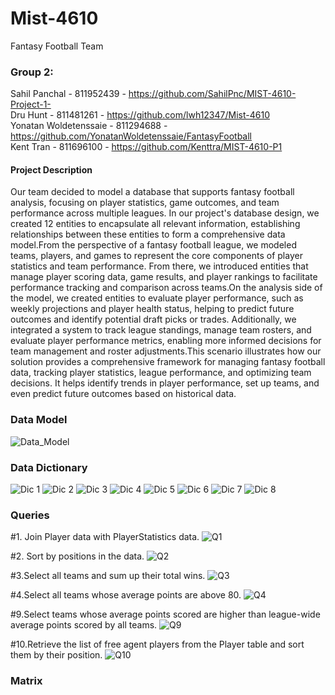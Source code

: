 # Mist-4610
Fantasy Football Team
### Group 2:
Sahil Panchal - 811952439 - https://github.com/SahilPnc/MIST-4610-Project-1-  
Dru Hunt - 811481261 - https://github.com/lwh12347/Mist-4610  
Yonatan Woldetenssaie - 811294688 - https://github.com/YonatanWoldetenssaie/FantasyFootball  
Kent Tran - 811696100 - https://github.com/Kenttra/MIST-4610-P1
#### Project Description
Our team decided to model a database that supports fantasy football analysis, focusing on player statistics, game outcomes, and team performance across multiple leagues. In our project's database design, we created 12 entities to encapsulate all relevant information, establishing relationships between these entities to form a comprehensive data model.From the perspective of a fantasy football league, we modeled teams, players, and games to represent the core components of player statistics and team performance. From there, we introduced entities that manage player scoring data, game results, and player rankings to facilitate performance tracking and comparison across teams.On the analysis side of the model, we created entities to evaluate player performance, such as weekly projections and player health status, helping to predict future outcomes and identify potential draft picks or trades. Additionally, we integrated a system to track league standings, manage team rosters, and evaluate player performance metrics, enabling more informed decisions for team management and roster adjustments.This scenario illustrates how our solution provides a comprehensive framework for managing fantasy football data, tracking player statistics, league performance, and optimizing team decisions. It helps identify trends in player performance, set up teams, and even predict future outcomes based on historical data.
### Data Model 
![Data_Model](https://github.com/SahilPnc/MIST-4610-Project-1-/blob/main/Datamodel.png)
### Data Dictionary
![Dic 1](https://github.com/SahilPnc/MIST-4610-Project-1-/blob/main/Screenshot%202024-09-30%20at%201.02.33%20AM.png)
![Dic 2](https://github.com/SahilPnc/MIST-4610-Project-1-/blob/main/Screenshot%202024-09-30%20at%201.02.39%20AM.png)
![Dic 3](https://github.com/SahilPnc/MIST-4610-Project-1-/blob/main/Screenshot%202024-09-30%20at%201.02.43%20AM.png)
![Dic 4](https://github.com/SahilPnc/MIST-4610-Project-1-/blob/main/Screenshot%202024-09-30%20at%201.02.48%20AM.png)
![Dic 5](https://github.com/SahilPnc/MIST-4610-Project-1-/blob/main/Screenshot%202024-09-30%20at%201.02.58%20AM.png)
![Dic 6](https://github.com/SahilPnc/MIST-4610-Project-1-/blob/main/Screenshot%202024-09-30%20at%201.03.04%20AM.png)
![Dic 7](https://github.com/SahilPnc/MIST-4610-Project-1-/blob/main/Screenshot%202024-09-30%20at%201.03.10%20AM.png)
![Dic 8](https://github.com/SahilPnc/MIST-4610-Project-1-/blob/main/Screenshot%202024-09-30%20at%201.03.14%20AM.png)
### Queries
#1. Join Player data with PlayerStatistics data.
![Q1](https://github.com/Kenttra/MIST-4610-P1/blob/main/Q1)

#2. Sort by positions in the data.
![Q2](https://github.com/Kenttra/MIST-4610-P1/blob/main/Q2)

#3.Select all teams and sum up their total wins.
![Q3](https://github.com/lwh12347/Mist-4610/blob/main/Q3.png)

#4.Select all teams whose average points are above 80.
![Q4](https://github.com/lwh12347/Mist-4610/blob/main/Q4.png)

#9.Select teams whose average points scored are higher than league-wide average points scored by all teams.
![Q9](https://github.com/SahilPnc/MIST-4610-Project-1-/blob/main/Q9.png)

#10.Retrieve the list of free agent players from the Player table and sort them by their position.
![Q10](https://github.com/SahilPnc/MIST-4610-Project-1-/blob/main/Q10.png)

### Matrix
